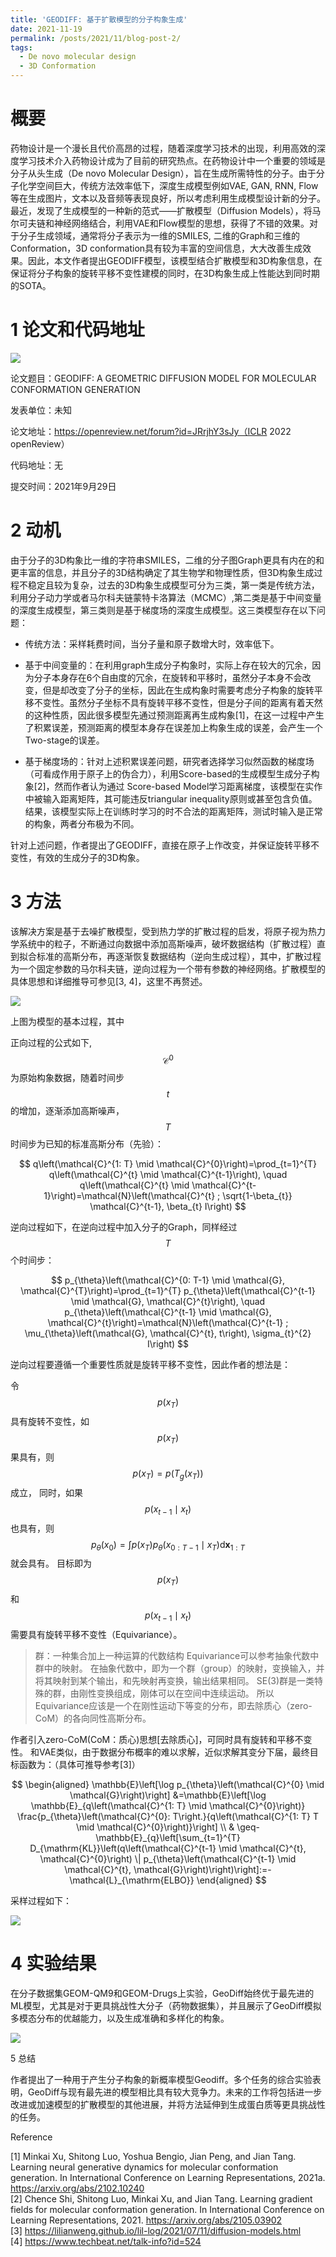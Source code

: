 ```yaml
---
title: 'GEODIFF: 基于扩散模型的分子构象生成'
date: 2021-11-19
permalink: /posts/2021/11/blog-post-2/
tags:
  - De novo molecular design
  - 3D Conformation
---
```


概要
======

药物设计是一个漫长且代价高昂的过程，随着深度学习技术的出现，利用高效的深度学习技术介入药物设计成为了目前的研究热点。在药物设计中一个重要的领域是分子从头生成（De novo Molecular Design），旨在生成所需特性的分子。由于分子化学空间巨大，传统方法效率低下，深度生成模型例如VAE, GAN, RNN, Flow等在生成图片，文本以及音频等表现良好，所以考虑利用生成模型设计新的分子。最近，发现了生成模型的一种新的范式——扩散模型（Diffusion Models），将马尔可夫链和神经网络结合，利用VAE和Flow模型的思想，获得了不错的效果。对于分子生成领域，通常将分子表示为一维的SMILES, 二维的Graph和三维的Conformation，3D conformation具有较为丰富的空间信息，大大改善生成效果。因此，本文作者提出GEODIFF模型，该模型结合扩散模型和3D构象信息，在保证将分子构象的旋转平移不变性建模的同时，在3D构象生成上性能达到同时期的SOTA。


1 论文和代码地址
======

![](/images/post_11_19_fig1.png) 

论文题目：GEODIFF: A GEOMETRIC DIFFUSION MODEL FOR MOLECULAR CONFORMATION GENERATION

发表单位：未知

论文地址：https://openreview.net/forum?id=JRrjhY3sJy（ICLR 2022 openReview）

代码地址：无

提交时间：2021年9月29日

2 动机
======

由于分子的3D构象比一维的字符串SMILES，二维的分子图Graph更具有内在的和更丰富的信息，并且分子的3D结构确定了其生物学和物理性质，但3D构象生成过程不稳定且较为复杂，过去的3D构象生成模型可分为三类，第一类是传统方法，利用分子动力学或者马尔科夫链蒙特卡洛算法（MCMC）,第二类是基于中间变量的深度生成模型，第三类则是基于梯度场的深度生成模型。这三类模型存在以下问题：

* 传统方法：采样耗费时间，当分子量和原子数增大时，效率低下。

* 基于中间变量的：在利用graph生成分子构象时，实际上存在较大的冗余，因为分子本身存在6个自由度的冗余，在旋转和平移时，虽然分子本身不会改变，但是却改变了分子的坐标，因此在生成构象时需要考虑分子构象的旋转平移不变性。虽然分子坐标不具有旋转平移不变性，但是分子间的距离有着天然的这种性质，因此很多模型先通过预测距离再生成构象[1]，在这一过程中产生了积累误差，预测距离的模型本身存在误差加上构象生成的误差，会产生一个Two-stage的误差。

* 基于梯度场的：针对上述积累误差问题，研究者选择学习似然函数的梯度场（可看成作用于原子上的伪合力），利用Score-based的生成模型生成分子构象[2]，然而作者认为通过 Score-based Model学习距离梯度，该模型在实作中被输入距离矩阵，其可能违反triangular inequality原则或甚至包含负值。结果，该模型实际上在训练时学习的时不合法的距离矩阵，测试时输入是正常的构象，两者分布极为不同。

针对上述问题，作者提出了GEODIFF，直接在原子上作改变，并保证旋转平移不变性，有效的生成分子的3D构象。

3 方法
======

该解决方案是基于去噪扩散模型，受到热力学的扩散过程的启发，将原子视为热力学系统中的粒子，不断通过向数据中添加高斯噪声，破坏数据结构（扩散过程）直到拟合标准的高斯分布，再逐渐恢复数据结构（逆向生成过程），其中，扩散过程为一个固定参数的马尔科夫链，逆向过程为一个带有参数的神经网络。扩散模型的具体思想和详细推导可参见[3, 4]，这里不再赘述。

![](/images/post_11_19_fig2.png) 

上图为模型的基本过程，其中

正向过程的公式如下, $$\mathcal{C}^{0}$$为原始构象数据，随着时间步$$t$$的增加，逐渐添加高斯噪声，$$T$$时间步为已知的标准高斯分布（先验）：

$$
q\left(\mathcal{C}^{1: T} \mid \mathcal{C}^{0}\right)=\prod_{t=1}^{T} q\left(\mathcal{C}^{t} \mid \mathcal{C}^{t-1}\right), \quad q\left(\mathcal{C}^{t} \mid \mathcal{C}^{t-1}\right)=\mathcal{N}\left(\mathcal{C}^{t} ; \sqrt{1-\beta_{t}} \mathcal{C}^{t-1}, \beta_{t} I\right)
$$

逆向过程如下，在逆向过程中加入分子的Graph，同样经过$$T$$个时间步：

$$
p_{\theta}\left(\mathcal{C}^{0: T-1} \mid \mathcal{G}, \mathcal{C}^{T}\right)=\prod_{t=1}^{T} p_{\theta}\left(\mathcal{C}^{t-1} \mid \mathcal{G}, \mathcal{C}^{t}\right), \quad p_{\theta}\left(\mathcal{C}^{t-1} \mid \mathcal{G}, \mathcal{C}^{t}\right)=\mathcal{N}\left(\mathcal{C}^{t-1} ; \mu_{\theta}\left(\mathcal{G}, \mathcal{C}^{t}, t\right), \sigma_{t}^{2} I\right)
$$

逆向过程要遵循一个重要性质就是旋转平移不变性，因此作者的想法是：

令$$p\left(x_{T}\right)$$具有旋转不变性，如$$p\left(x_{T}\right)$$果具有，则$$p\left(x_{T}\right)=p\left(T_{g}\left(x_{T}\right)\right)  $$成立，  同时，如果$$p\left(x_{t-1} \mid x_{t}\right)$$也具有，则$$p_{\theta}\left(x_{0}\right)=\int p\left(x_{T}\right) p_{\theta}\left(x_{0: T-1} \mid x_{T}\right) \mathrm{d} \boldsymbol{x}_{1: T}$$就会具有。
目标即为$$p\left(x_{T}\right)$$和$$p\left(x_{t-1} \mid x_{t}\right)$$需要具有旋转平移不变性（Equivariance）。

> 群：一种集合加上一种运算的代数结构
Equivariance可以参考抽象代数中群中的映射。
在抽象代数中，即为一个群（group）的映射，变换输入，并将其映射到某个输出，和先映射再变换，输出结果相同。
SE(3)群是一类特殊的群，由刚性变换组成，刚体可以在空间中连续运动。
所以Equivariance应该是一个在刚性运动下等变的分布，即去除质心（zero-CoM）的各向同性高斯分布。

作者引入zero-CoM(CoM：质心)思想[去除质心]，可同时具有旋转和平移不变性。
和VAE类似，由于数据分布概率的难以求解，近似求解其变分下届，最终目标函数为：（具体可推导参考[3]）

$$
\begin{aligned} \mathbb{E}\left[\log p_{\theta}\left(\mathcal{C}^{0} \mid \mathcal{G}\right)\right] &=\mathbb{E}\left[\log \mathbb{E}_{q\left(\mathcal{C}^{1: T} \mid \mathcal{C}^{0}\right)} \frac{p_{\theta}\left(\mathcal{C}^{0}: T\right.}{q\left(\mathcal{C}^{1: T} T \mid \mathcal{C}^{0}\right)}\right] \\ & \geq-\mathbb{E}_{q}\left[\sum_{t=1}^{T} D_{\mathrm{KL}}\left(q\left(\mathcal{C}^{t-1} \mid \mathcal{C}^{t}, \mathcal{C}^{0}\right) \| p_{\theta}\left(\mathcal{C}^{t-1} \mid \mathcal{C}^{t}, \mathcal{G}\right)\right)\right]:=-\mathcal{L}_{\mathrm{ELBO}} \end{aligned}
$$

采样过程如下：

![](/images/post_11_19_fig3.png) 

4 实验结果
======

在分子数据集GEOM-QM9和GEOM-Drugs上实验，GeoDiff始终优于最先进的ML模型，尤其是对于更具挑战性大分子（药物数据集），并且展示了GeoDiff模拟多模态分布的优越能力，以及生成准确和多样化的构象。

![](/images/post_11_19_fig4.png) 

5 总结

作者提出了一种用于产生分子构象的新概率模型Geodiff。多个任务的综合实验表明，GeoDiff与现有最先进的模型相比具有较大竞争力。未来的工作将包括进一步改进或加速模型的扩散模型的其他进展，并将方法延伸到生成蛋白质等更具挑战性的任务。

Reference

[1] Minkai Xu, Shitong Luo, Yoshua Bengio, Jian Peng, and Jian Tang. Learning neural generative dynamics for molecular conformation generation. In International Conference on Learning Representations, 2021a. https://arxiv.org/abs/2102.10240  
[2] Chence Shi, Shitong Luo, Minkai Xu, and Jian Tang. Learning gradient fields for molecular conformation generation. In International Conference on Learning Representations, 2021. https://arxiv.org/abs/2105.03902  
[3] https://lilianweng.github.io/lil-log/2021/07/11/diffusion-models.html  
[4] https://www.techbeat.net/talk-info?id=524 

